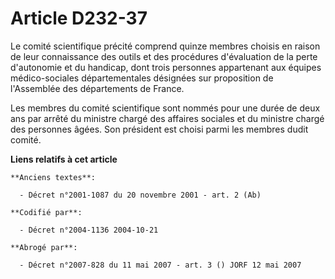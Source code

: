 # Article D232-37

Le comité scientifique précité comprend quinze membres choisis en raison de leur connaissance des outils et des procédures
d'évaluation de la perte d'autonomie et du handicap, dont trois personnes appartenant aux équipes médico-sociales
départementales désignées sur proposition de l'Assemblée des départements de France.

Les membres du comité scientifique sont nommés pour une durée de deux ans par arrêté du ministre chargé des affaires sociales
et du ministre chargé des personnes âgées. Son président est choisi parmi les membres dudit comité.

**Liens relatifs à cet article**

	**Anciens textes**:

	  - Décret n°2001-1087 du 20 novembre 2001 - art. 2 (Ab)

	**Codifié par**:

	  - Décret n°2004-1136 2004-10-21

	**Abrogé par**:

	  - Décret n°2007-828 du 11 mai 2007 - art. 3 () JORF 12 mai 2007
